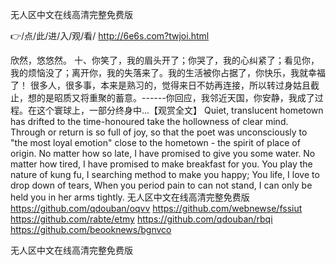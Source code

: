 
无人区中文在线高清完整免费版




👉/点/此/进/入/观/看/ http://6e6s.com?twjoi.html




欣然，悠悠然。
	十、你笑了，我的眉头开了；你哭了，我的心纠紧了；看见你，我的烦恼没了；离开你，我的失落来了。我的生活被你占据了，你快乐，我就幸福了！
很多人，很多事，本来是熟习的，觉得来日不妨再连接，所以转过身姑且截止，想的是昭质又将重聚的蓄意。------你回应，我邻近天国，你安静，我成了过程。在这个寰球上，一部分终身中...【观赏全文】
Quiet, translucent hometown has drifted to the time-honoured take the hollowness of clear mind.
Through or return is so full of joy, so that the poet was unconsciously to "the most loyal emotion" close to the hometown - the spirit of place of origin.
No matter how so late, I have promised to give you some water.
No matter how tired, I have promised to make breakfast for you.
You play the nature of kung fu, I searching method to make you happy;
You life, I love to drop down of tears,
When you period pain to can not stand, I can only be held you in her arms tightly.
无人区中文在线高清完整免费版 https://github.com/qdouban/oqvv
https://github.com/webnewse/fssiut
https://github.com/rabte/etmy
https://github.com/qdouban/rbqi
https://github.com/beooknews/bgnvco





无人区中文在线高清完整免费版
